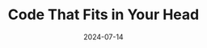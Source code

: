 ---
title: Code That Fits in Your Head
date: 2024-07-14
tags:
- Book
- Functional Programming
draft: true
---